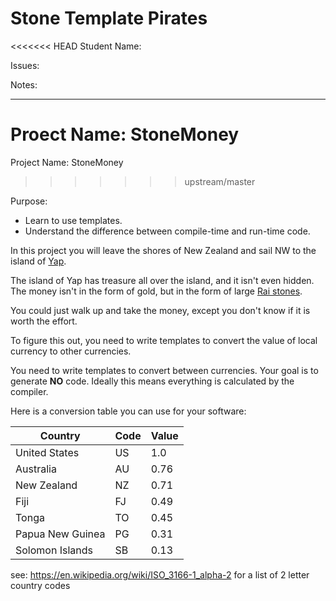 # Stone Template Pirates


<<<<<<< HEAD
Student Name:

Issues:

Notes:

----

Proect Name: StoneMoney
=======
Project Name: StoneMoney
>>>>>>> upstream/master

Purpose:

- Learn to use templates.
- Understand the difference between compile-time and run-time code. 

In this project you will leave the shores of New Zealand and sail NW to the island of [Yap](https://en.wikipedia.org/wiki/Yap). 

The island of Yap has treasure all over the island, and it isn't even hidden. The money isn't in the form of gold, but in the form of large [Rai stones](https://en.wikipedia.org/wiki/Rai_stones). 

You could just walk up and take the money, except you don't know if it is worth the effort. 

To figure this out, you need to write templates to convert the value of local currency to other currencies. 

You need to write templates to convert between currencies. Your goal is to generate **NO** code. Ideally this means everything is calculated by the compiler.  

Here is a conversion table you can use for your software:  

| Country          | Code | Value |
| ---------------- | ---- | ----- |
| United States    | US   | 1.0   |
| Australia        | AU   | 0.76  |
| New Zealand      | NZ   | 0.71  |
| Fiji             | FJ   | 0.49  |
| Tonga            | TO   | 0.45  | 
| Papua New Guinea | PG   | 0.31  |
| Solomon Islands  | SB   | 0.13  | 

see: https://en.wikipedia.org/wiki/ISO_3166-1_alpha-2 for a list of 2 letter country codes
